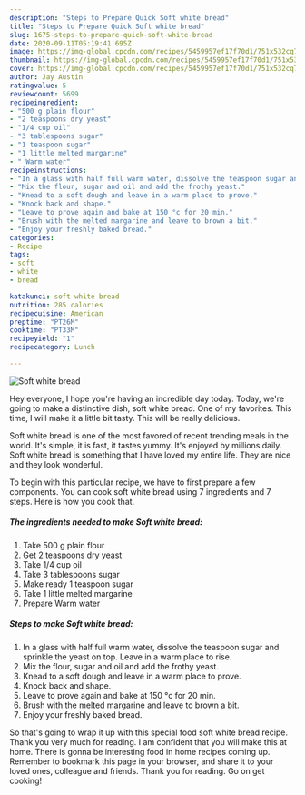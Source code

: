 ```yaml
---
description: "Steps to Prepare Quick Soft white bread"
title: "Steps to Prepare Quick Soft white bread"
slug: 1675-steps-to-prepare-quick-soft-white-bread
date: 2020-09-11T05:19:41.695Z
image: https://img-global.cpcdn.com/recipes/5459957ef17f70d1/751x532cq70/soft-white-bread-recipe-main-photo.jpg
thumbnail: https://img-global.cpcdn.com/recipes/5459957ef17f70d1/751x532cq70/soft-white-bread-recipe-main-photo.jpg
cover: https://img-global.cpcdn.com/recipes/5459957ef17f70d1/751x532cq70/soft-white-bread-recipe-main-photo.jpg
author: Jay Austin
ratingvalue: 5
reviewcount: 5699
recipeingredient:
- "500 g plain flour"
- "2 teaspoons dry yeast"
- "1/4 cup oil"
- "3 tablespoons sugar"
- "1 teaspoon sugar"
- "1 little melted margarine"
- " Warm water"
recipeinstructions:
- "In a glass with half full warm water, dissolve the teaspoon sugar and sprinkle the yeast on top. Leave in a warm place to rise."
- "Mix the flour, sugar and oil and add the frothy yeast."
- "Knead to a soft dough and leave in a warm place to prove."
- "Knock back and shape."
- "Leave to prove again and bake at 150 °c for 20 min."
- "Brush with the melted margarine and leave to brown a bit."
- "Enjoy your freshly baked bread."
categories:
- Recipe
tags:
- soft
- white
- bread

katakunci: soft white bread 
nutrition: 285 calories
recipecuisine: American
preptime: "PT26M"
cooktime: "PT33M"
recipeyield: "1"
recipecategory: Lunch

---
```



![Soft white bread](https://img-global.cpcdn.com/recipes/5459957ef17f70d1/751x532cq70/soft-white-bread-recipe-main-photo.jpg)

Hey everyone, I hope you're having an incredible day today. Today, we're going to make a distinctive dish, soft white bread. One of my favorites. This time, I will make it a little bit tasty. This will be really delicious.



Soft white bread is one of the most favored of recent trending meals in the world. It's simple, it is fast, it tastes yummy. It's enjoyed by millions daily. Soft white bread is something that I have loved my entire life. They are nice and they look wonderful.


To begin with this particular recipe, we have to first prepare a few components. You can cook soft white bread using 7 ingredients and 7 steps. Here is how you cook that.

<!--inarticleads1-->

##### The ingredients needed to make Soft white bread:

1. Take 500 g plain flour
1. Get 2 teaspoons dry yeast
1. Take 1/4 cup oil
1. Take 3 tablespoons sugar
1. Make ready 1 teaspoon sugar
1. Take 1 little melted margarine
1. Prepare  Warm water




<!--inarticleads2-->

##### Steps to make Soft white bread:

1. In a glass with half full warm water, dissolve the teaspoon sugar and sprinkle the yeast on top. Leave in a warm place to rise.
1. Mix the flour, sugar and oil and add the frothy yeast.
1. Knead to a soft dough and leave in a warm place to prove.
1. Knock back and shape.
1. Leave to prove again and bake at 150 °c for 20 min.
1. Brush with the melted margarine and leave to brown a bit.
1. Enjoy your freshly baked bread.




So that's going to wrap it up with this special food soft white bread recipe. Thank you very much for reading. I am confident that you will make this at home. There is gonna be interesting food in home recipes coming up. Remember to bookmark this page in your browser, and share it to your loved ones, colleague and friends. Thank you for reading. Go on get cooking!
